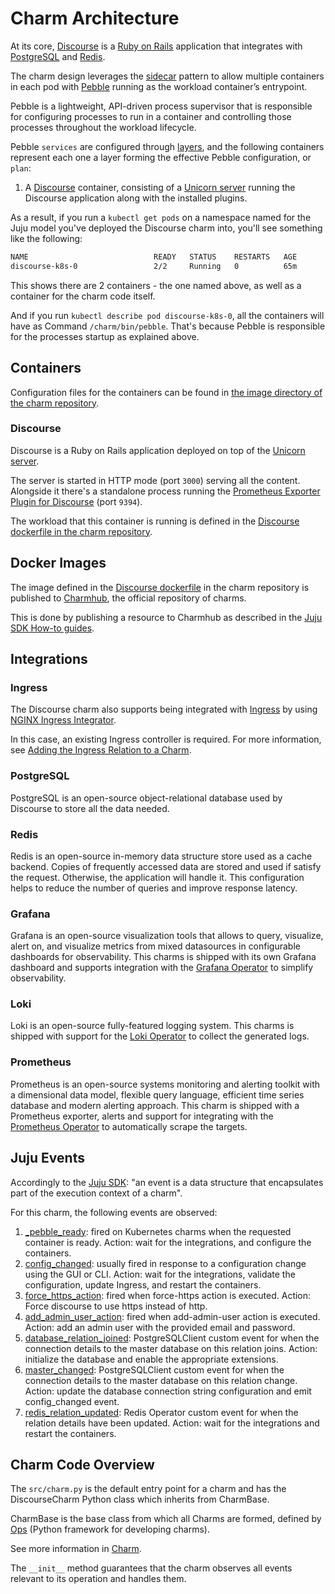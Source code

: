 # Charm Architecture

At its core, [Discourse](https://www.discourse.org/) is a [Ruby on Rails](https://rubyonrails.org/) application that integrates with [PostgreSQL](https://www.postgresql.org/) and [Redis](https://redis.io/).

The charm design leverages the [sidecar](https://kubernetes.io/blog/2015/06/the-distributed-system-toolkit-patterns/#example-1-sidecar-containers) pattern to allow multiple containers in each pod with [Pebble](https://juju.is/docs/sdk/pebble) running as the workload container’s entrypoint.

Pebble is a lightweight, API-driven process supervisor that is responsible for configuring processes to run in a container and controlling those processes throughout the workload lifecycle.

Pebble `services` are configured through [layers](https://github.com/canonical/pebble#layer-specification), and the following containers represent each one a layer forming the effective Pebble configuration, or `plan`:

1. A [Discourse](https://www.discourse.org/) container, consisting of a [Unicorn server](https://devcenter.heroku.com/articles/rails-unicorn) running the Discourse application along with the installed plugins.

As a result, if you run a `kubectl get pods` on a namespace named for the Juju model you've deployed the Discourse charm into, you'll see something like the following:

```bash
NAME                            READY   STATUS    RESTARTS   AGE
discourse-k8s-0                 2/2     Running   0          65m
```

This shows there are 2 containers - the one named above, as well as a container for the charm code itself.

And if you run `kubectl describe pod discourse-k8s-0`, all the containers will have as Command ```/charm/bin/pebble```. That's because Pebble is responsible for the processes startup as explained above.

## Containers

Configuration files for the containers can be found in [the image directory of the charm repository](https://github.com/canonical/discourse-k8s-operator/tree/main/image).

### Discourse

Discourse is a Ruby on Rails application deployed on top of the [Unicorn server](https://devcenter.heroku.com/articles/rails-unicorn).

The server is started in HTTP mode (port `3000`) serving all the content. Alongside it there's a standalone process running the [Prometheus Exporter Plugin for Discourse](https://github.com/discourse/discourse-prometheus) (port `9394`).

The workload that this container is running is defined in the [Discourse dockerfile in the charm repository](https://github.com/canonical/discourse-k8s-operator/blob/main/discourse.Dockerfile).

## Docker Images

The image defined in the [Discourse dockerfile](https://github.com/canonical/discourse-k8s-operator/blob/main/discourse.Dockerfile) in the charm repository is published to [Charmhub](https://charmhub.io/), the official repository of charms.

This is done by publishing a resource to Charmhub as described in the [Juju SDK How-to guides](https://juju.is/docs/sdk/publishing).

## Integrations

### Ingress

The Discourse charm also supports being integrated with [Ingress](https://kubernetes.io/docs/concepts/services-networking/ingress/#what-is-ingress) by using [NGINX Ingress Integrator](https://charmhub.io/nginx-ingress-integrator/).

In this case, an existing Ingress controller is required. For more information, see [Adding the Ingress Relation to a Charm](https://charmhub.io/nginx-ingress-integrator/docs/adding-ingress-relation).

### PostgreSQL

PostgreSQL is an open-source object-relational database used by Discourse to store all the data needed.

### Redis

Redis is an open-source in-memory data structure store used as a cache backend. Copies of frequently accessed data are stored and used if satisfy the request. Otherwise, the application will handle it. This configuration helps to reduce the number of queries and improve response latency.

### Grafana
Grafana is an open-source visualization tools that allows to query, visualize, alert on, and visualize metrics from mixed datasources in configurable dashboards for observability. This charms is shipped with its own Grafana dashboard and supports integration with the [Grafana Operator](https://charmhub.io/grafana-k8s) to simplify observability.

### Loki
Loki is an open-source fully-featured logging system. This charms is shipped with support for the [Loki Operator](https://charmhub.io/loki-k8s) to collect the generated logs.

### Prometheus
Prometheus is an open-source systems monitoring and alerting toolkit with a dimensional data model, flexible query language, efficient time series database and modern alerting approach. This charm is shipped with a Prometheus exporter, alerts and support for integrating with the [Prometheus Operator](https://charmhub.io/prometheus-k8s) to automatically scrape the targets.

## Juju Events

Accordingly to the [Juju SDK](https://juju.is/docs/sdk/event): "an event is a data structure that encapsulates part of the execution context of a charm".

For this charm, the following events are observed:

1. [<container name>_pebble_ready](https://juju.is/docs/sdk/container-name-pebble-ready-event): fired on Kubernetes charms when the requested container is ready. Action: wait for the integrations, and configure the containers.
2. [config_changed](https://juju.is/docs/sdk/config-changed-event): usually fired in response to a configuration change using the GUI or CLI. Action: wait for the integrations, validate the configuration, update Ingress, and restart the containers.
4. [force_https_action](https://charmhub.io/discourse-k8s/actions): fired when force-https action is executed. Action: Force discourse to use https instead of http.
4. [add_admin_user_action](https://charmhub.io/discourse-k8s/actions): fired when add-admin-user action is executed. Action: add an admin user with the provided email and password.
5. [database_relation_joined](https://github.com/canonical/ops-lib-pgsql): PostgreSQLClient custom event for when the connection details to the master database on this relation joins. Action: initialize the database and enable the appropriate extensions.
5. [master_changed](https://github.com/canonical/ops-lib-pgsql): PostgreSQLClient custom event for when the connection details to the master database on this relation change. Action: update the database connection string configuration and emit config_changed event.
5. [redis_relation_updated](https://github.com/canonical/redis-k8s-operator): Redis Operator custom event for when the relation details have been updated. Action: wait for the integrations and restart the containers.

## Charm Code Overview

The `src/charm.py` is the default entry point for a charm and has the DiscourseCharm Python class which inherits from CharmBase.

CharmBase is the base class from which all Charms are formed, defined by [Ops](https://juju.is/docs/sdk/ops) (Python framework for developing charms).

See more information in [Charm](https://juju.is/docs/sdk/constructs#heading--charm).

The `__init__` method guarantees that the charm observes all events relevant to its operation and handles them.
